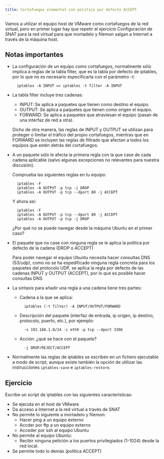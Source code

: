 ```yaml
---
title: Cortafuegos elemental con política por defecto ACCEPT
---
```


Vamos a utilizar el equipo host de VMware como cortafuegos de la red virtual, pero en primer lugar hay que repetir el ejercicio Configuración de SNAT para la red virtual para que mortadelo y filemon salgan a Internet a través de la máquina host.

## Notas importantes


* La configuración de un equipo como cortafuegos, normalmente sólo implica a reglas de la tabla filter, que es la tabla por defecto de iptables, por lo que no es necesario especificarla con el parámetro -t:

        iptables -A INPUT == iptables -t filter -A INPUT

* La tabla filter incluye tres cadenas:

    * INPUT: Se aplica a paquetes que tienen como destino el equipo.
    * OUTPUT: Se aplica a paquetes que tienen como origen el equipo.
    * FORWARD: Se aplica a paquetes que atraviesan el equipo (pasan de una interfaz de red a otra).

    Dicho de otra manera, las reglas de INPUT y OUTPUT se utilizan para proteger o limitar el tráfico del propio cortafuegos, mientras que en FORWARD se incluyen las reglas de filtrado que afectan a todos los equipos que estén detrás del cortafuegos.

* A un paquete sólo le afecta la primera regla con la que case de cada cadena aplicable (salvo algunas excepciones no relevantes para nuestra discusión).

    Comprueba las siguientes reglas en tu equipo:

        iptables -F
        iptables -A OUTPUT -p tcp -j DROP
        iptables -A OUTPUT -p tcp --dport 80 -j ACCEPT

    Y ahora así:

        iptables -F
        iptables -A OUTPUT -p tcp --dport 80 -j ACCEPT
        iptables -A OUTPUT -p tcp -j DROP

    ¿Por qué no se puede navegar desde la máquina Ubuntu en el primer caso?

* El paquete que no case con ninguna regla se le aplica la política por defecto de la cadena (DROP o ACCEPT)

    Para poder navegar el equipo Ubuntu necesita hacer consultas DNS (53/udp), como no se ha espedificado ninguna regla concreta para los paquetes del protocolo UDP, se aplica la regla por defecto de las cadenas INPUT y OUTPUT (ACCEPT), por lo que es posible hacer consultas DNS.

* La sintaxis para añadir una regla a una cadena tiene tres partes:

    * Cadena a la que se aplica:

            iptables (-t filter) -A INPUT/OUTPUT/FORWARD

    * Descripción del paquete (interfaz de entrada, ip origen, ip destino, protocolo, puerto, etc.), por ejemplo:

            -s 192.168.1.0/24 -i eth0 -p tcp --dport 3306

    * Acción: ¿qué se hace con el paquete?

            -j DROP/REJECT/ACCEPT

* Normalmente las reglas de iptables se escriben en un fichero ejecutable a modo de script, aunque existe también la opción de utilizar las instrucciones `iptables-save` e `iptables-restore`.


## Ejercicio

Escribe un script de iptables con las siguientes características:

* Se ejecuta en el host de VMware
* Da acceso a Internet a la red virtual a través de SNAT
* No permite lo siguiente a mortadelo y filemon:
    * Hacer ping a un equipo externo
    * Accder por ftp a un equipo externo
    * Acceder por ssh al equipo Ubuntu
* No permite al equipo Ubuntu:
    * Recibir ninguna petición a los puertos privilegiados (1-1024) desde la red local.
* Se permite todo lo demás (política ACCEPT)